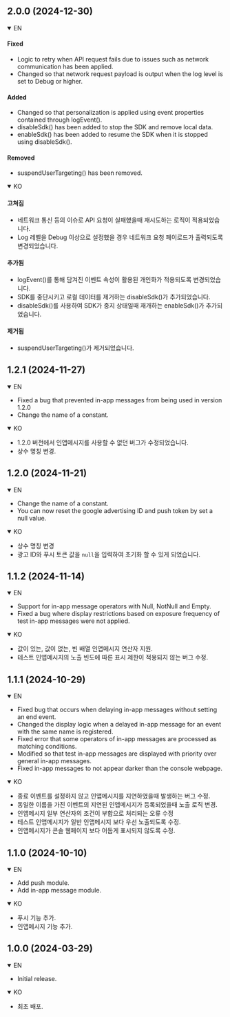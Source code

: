 ## 2.0.0 (2024-12-30)

<details open>
 <summary>EN</summary>

#### Fixed
- Logic to retry when API request fails due to issues such as network communication has been applied.
- Changed so that network request payload is output when the log level is set to Debug or higher.

#### Added
- Changed so that personalization is applied using event properties contained through logEvent().
- disableSdk() has been added to stop the SDK and remove local data.
- enableSdk() has been added to resume the SDK when it is stopped using disableSdk().

#### Removed
- suspendUserTargeting() has been removed.

</details>
<details open>
 <summary>KO</summary>

#### 고쳐짐
- 네트워크 통신 등의 이슈로 API 요청이 실패했을때 재시도하는 로직이 적용되었습니다.
- Log 레벨을 Debug 이상으로 설정했을 경우 네트워크 요청 페이로드가 출력되도록 변경되었습니다.

#### 추가됨
- logEvent()를 통해 담겨진 이벤트 속성이 활용된 개인화가 적용되도록 변경되었습니다.
- SDK를 중단시키고 로컬 데이터를 제거하는 disableSdk()가 추가되었습니다.
- disableSdk()를 사용하여 SDK가 중지 상태일때 재개하는 enableSdk()가 추가되었습니다.

#### 제거됨
- suspendUserTargeting()가 제거되었습니다.

</details>

## 1.2.1 (2024-11-27)

<details open>
 <summary>EN</summary>

- Fixed a bug that prevented in-app messages from being used in version 1.2.0
- Change the name of a constant.

</details>
<details open>
 <summary>KO</summary>

- 1.2.0 버전에서 인앱메시지를 사용할 수 없던 버그가 수정되었습니다.
- 상수 명칭 변경.

</details>

## 1.2.0 (2024-11-21)

<details open>
 <summary>EN</summary>

- Change the name of a constant.
- You can now reset the google advertising ID and push token by set a null value.

</details>
<details open>
 <summary>KO</summary>

- 상수 명칭 변경
- 광고 ID와 푸시 토큰 값을 `null`을 입력하여 초기화 할 수 있게 되었습니다.

</details>

## 1.1.2 (2024-11-14)

<details open>
 <summary>EN</summary>

- Support for in-app message operators with Null, NotNull and Empty.
- Fixed a bug where display restrictions based on exposure frequency of test in-app messages were not applied.

</details>
<details open>
 <summary>KO</summary>

- 값이 있는, 값이 없는, 빈 배열 인앱메시지 연산자 지원.
- 테스트 인앱메시지의 노출 빈도에 따른 표시 제한이 적용되지 않는 버그 수정.

</details>

## 1.1.1 (2024-10-29)

<details open>
 <summary>EN</summary>

- Fixed bug that occurs when delaying in-app messages without setting an end event.
- Changed the display logic when a delayed in-app message for an event with the same name is registered.
- Fixed error that some operators of in-app messages are processed as matching conditions.
- Modified so that test in-app messages are displayed with priority over general in-app messages.
- Fixed in-app messages to not appear darker than the console webpage.

</details>
<details open>
 <summary>KO</summary>

- 종료 이벤트를 설정하지 않고 인앱메시지를 지연하였을때 발생하는 버그 수정.
- 동일한 이름을 가진 이벤트의 지연된 인앱메시지가 등록되었을때 노출 로직 변경.
- 인앱메시지 일부 연산자의 조건이 부합으로 처리되는 오류 수정
- 테스트 인앱메시지가 일반 인앱메시지 보다 우선 노출되도록 수정.
- 인앱메시지가 콘솔 웹페이지 보다 어둡게 표시되지 않도록 수정.

</details>

## 1.1.0 (2024-10-10)
<details open>
 <summary>EN</summary>
 
- Add push module.
- Add in-app message module.

</details>
<details open>
 <summary>KO</summary>
 
- 푸시 기능 추가.
- 인앱메시지 기능 추가.

</details>

## 1.0.0 (2024-03-29)
<details open>
 <summary>EN</summary>
 
- Initial release.

</details>
<details open>
 <summary>KO</summary>
 
- 최초 배포.

</details>